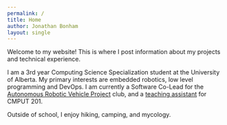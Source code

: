 ```yaml
---
permalink: /
title: Home
author: Jonathan Bonham
layout: single
---
```


Welcome to my website! This is where I post information about my projects and technical experience.

I am a 3rd year Computing Science Specialization student at the University of Alberta. My primary interests are embedded robotics, low level programming and DevOps. I am currently a Software Co-Lead for the [Autonomous Robotic Vehicle Project](/experience/arvp) club, and a [teaching assistant](/experience/teaching-assistant) for CMPUT 201.

Outside of school, I enjoy hiking, camping, and mycology.
